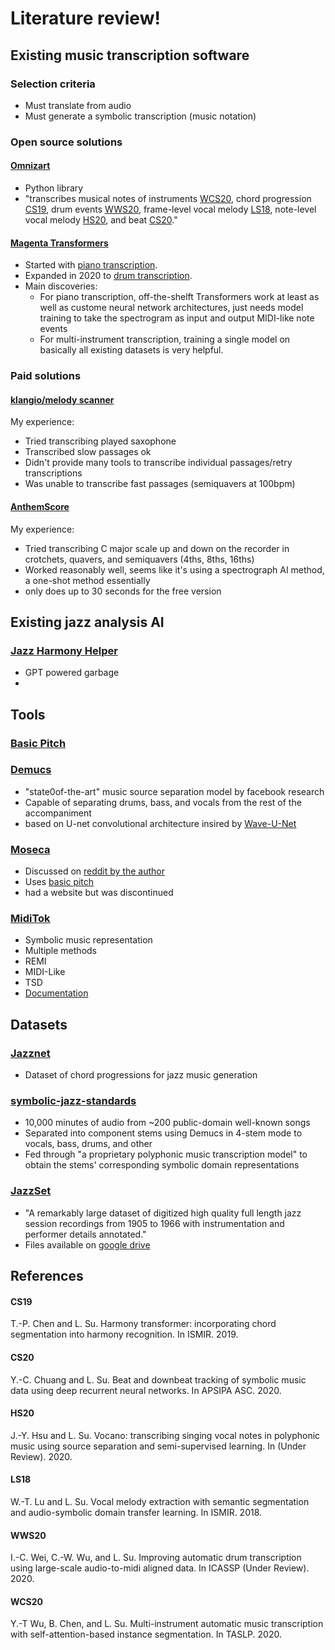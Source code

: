 # Literature review!





## Existing music transcription software
### Selection criteria
- Must translate from audio
- Must generate a symbolic transcription (music notation)
### Open source solutions
#### [Omnizart](https://github.com/Music-and-Culture-Technology-Lab/omnizart)
- Python library
- "transcribes musical notes of instruments [WCS20](#WCS20), chord progression [CS19](#CS19), drum events [WWS20](#WWS20), frame-level vocal melody [LS18](#LS18), note-level vocal melody [HS20](#HS20), and beat [CS20](#CS20)."
#### [Magenta Transformers](https://magenta.tensorflow.org/transcription-with-transformers)
- Started with [piano transcription](https://magenta.tensorflow.org/onsets-frames).
- Expanded in 2020 to [drum transcription](https://magenta.tensorflow.org/oaf-drums).
- Main discoveries:
  - For piano transcription, off-the-shelft Transformers work at least as well as custome neural network architectures, just needs model training to take the spectrogram as input and output MIDI-like note events
  - For multi-instrument transcription, training a single model on basically all existing datasets is very helpful. 
### Paid solutions
#### [klangio/melody scanner](https://allthingsai.com/tool/klangio)
My experience: 
- Tried transcribing played saxophone
- Transcribed slow passages ok
- Didn't provide many tools to transcribe individual passages/retry transcriptions
- Was unable to transcribe fast passages (semiquavers at 100bpm)

#### [AnthemScore](https://www.lunaverus.com/)
My experience:
- Tried transcribing C major scale up and down on the recorder in crotchets, quavers, and semiquavers (4ths, 8ths, 16ths)
- Worked reasonably well, seems like it's using a spectrograph AI method, a one-shot method essentially
- only does up to 30 seconds for the free version


## Existing jazz analysis AI
### [Jazz Harmony Helper](https://www.yeschat.ai/gpts-9t557DU9q4u-Jazz-Harmony-Helper)
- GPT powered garbage
- 

## Tools
### [Basic Pitch](https://huggingface.co/spotify/basic-pitch)
### [Demucs](https://github.com/facebookresearch/demucs)
- "state0of-the-art" music source separation model by facebook research
- Capable of separating drums, bass, and vocals from the rest of the accompaniment
- based on U-net convolutional architecture insired by [Wave-U-Net](https://github.com/f90/Wave-U-Net)
### [Moseca](https://github.com/fabiogra/moseca)
- Discussed on [reddit by the author](https://old.reddit.com/r/opensource/comments/15x3e52/from_frustration_to_creation_how_i_built_my_own/)
- Uses [basic pitch](#basicpitch)
- had a website but was discontinued

### [MidiTok](https://github.com/Natooz/MidiTok)
- Symbolic music representation
- Multiple methods
-   REMI
-   MIDI-Like
-   TSD
- [Documentation](https://miditok.readthedocs.io/en/v3.0.1/tokenizations.html#tsd)



## Datasets
### [Jazznet](https://paperswithcode.com/dataset/jazznet#:~:text=jazznet%20is%20a%20dataset%20of,than%2026k%20hours%20of%20audio.)
- Dataset of chord progressions for jazz music generation
### [symbolic-jazz-standards](https://huggingface.co/datasets/jspr/symbolic-jazz-standards)
- 10,000 minutes of audio from ~200 public-domain well-known songs
- Separated into component stems using Demucs in 4-stem mode to vocals, bass, drums, and other
- Fed through "a proprietary polyphonic music transcription model" to obtain the stems' corresponding symbolic domain representations

### [JazzSet](https://old.reddit.com/r/datasets/comments/1b73vz3/jazzset_large_audio_dataset_with_instrumentation/)
- "A remarkably large dataset of digitized high quality full length jazz session recordings from 1905 to 1966 with instrumentation and performer details annotated."
- Files available on [google drive](https://drive.google.com/drive/folders/1MkAiT8Zgm2bF-BWKYOdhVOJS-eduIofb?usp=sharing)
## References

#### CS19
T.-P. Chen and L. Su. Harmony transformer: incorporating chord segmentation into harmony recognition. In ISMIR. 2019.

#### CS20
Y.-C. Chuang and L. Su. Beat and downbeat tracking of symbolic music data using deep recurrent neural networks. In APSIPA ASC. 2020.

#### HS20
J.-Y. Hsu and L. Su. Vocano: transcribing singing vocal notes in polyphonic music using source separation and semi-supervised learning. In (Under Review). 2020.

#### LS18
W.-T. Lu and L. Su. Vocal melody extraction with semantic segmentation and audio-symbolic domain transfer learning. In ISMIR. 2018.

#### WWS20
I.-C. Wei, C.-W. Wu, and L. Su. Improving automatic drum transcription using large-scale audio-to-midi aligned data. In ICASSP (Under Review). 2020.

#### WCS20
Y.-T Wu, B. Chen, and L. Su. Multi-instrument automatic music transcription with self-attention-based instance segmentation. In TASLP. 2020.
